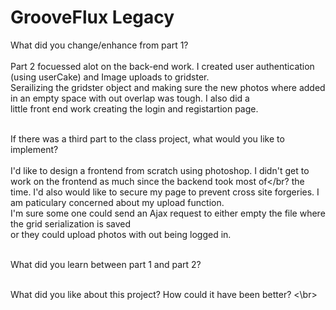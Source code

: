 # GrooveFlux Legacy

What did you change/enhance from part 1?</br></br>
  Part 2 focuessed alot on the back-end work. I created user authentication (using userCake) and Image uploads to gridster.</br>
  Serailizing the gridster object and making sure the new photos where added in an empty space with out overlap was tough. I also did a</br> little front end work creating the login and registartion page. </br></br>
  
If there was a third part to the class project, what would you like to implement?</br></br>
I'd like to design a frontend from scratch using photoshop. I didn't get to work on the frontend as much since the backend took most of</br? the time. I'd also would like to secure my page to prevent cross site forgeries. I am paticulary concerned about my upload function.</br> I'm sure some one could send an Ajax request to  either empty the file where the grid serialization is saved </br> or they could upload photos with out being logged in.</br></br>

What did you learn between part 1 and part 2? </br></br>

What did you like about this project? How could it have been better? <\br>
